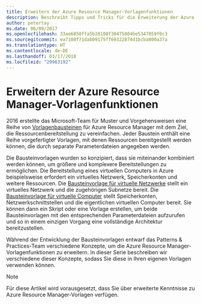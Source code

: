 ```yaml
---
title: Erweitern der Azure Resource Manager-Vorlagenfunktionen
description: Beschreibt Tipps und Tricks für die Erweiterung der Azure Resource Manager-Vorlagenfunktionen
author: petertay
ms.date: 06/09/2017
ms.openlocfilehash: 33ae6850ffa5b28108f30475804be5347859f0c3
ms.sourcegitcommit: ea7108f71dab09175ff69322874d1bcba800a37a
ms.translationtype: HT
ms.contentlocale: de-DE
ms.lasthandoff: 03/17/2018
ms.locfileid: "29963192"
---
```

# <a name="extend-azure-resource-manager-template-functionality"></a>Erweitern der Azure Resource Manager-Vorlagenfunktionen

2016 erstellte das Microsoft-Team für Muster und Vorgehensweisen eine Reihe von [Vorlagenbausteinen](https://github.com/mspnp/template-building-blocks/wiki) für Azure Resource Manager mit dem Ziel, die Ressourcenbereitstellung zu vereinfachen. Jeder Baustein enthält eine Reihe vorgefertigter Vorlagen, mit denen Ressourcen bereitgestellt werden können, die durch separate Parameterdateien angegeben werden.

Die Bausteinvorlagen wurden so konzipiert, dass sie miteinander kombiniert werden können, um größere und komplexere Bereitstellungen zu ermöglichen. Die Bereitstellung eines virtuellen Computers in Azure beispielsweise erfordert ein virtuelles Netzwerk, Speicherkonten und weitere Ressourcen. Die [Bausteinvorlage für virtuelle Netzwerke](https://github.com/mspnp/template-building-blocks/wiki/VNet-(v1)) stellt ein virtuelles Netzwerk und die zugehörigen Subnetze bereit. Die [Bausteinvorlage für virtuelle Computer](https://github.com/mspnp/template-building-blocks/wiki/Windows-and-Linux-VMs-(v1)) stellt Speicherkonten, Netzwerkschnittstellen und die eigentlichen virtuellen Computer bereit. Sie können dann ein Skript oder eine Vorlage erstellen, um beide Bausteinvorlagen mit den entsprechenden Parameterdateien aufzurufen und so in einem einzigen Vorgang eine vollständige Architektur bereitzustellen.

Während der Entwicklung der Bausteinvorlagen entwarf das Patterns & Practices-Team verschiedene Konzepte, um die Azure Resource Manager-Vorlagenfunktionen zu erweitern. In dieser Serie beschreiben wir verschiedene dieser Konzepte, sodass Sie diese in Ihren eigenen Vorlagen verwenden können.

> [!NOTE]
> Für diese Artikel wird vorausgesetzt, dass Sie über erweiterte Kenntnisse zu Azure Resource Manager-Vorlagen verfügen.